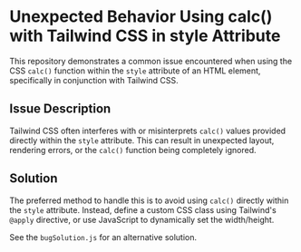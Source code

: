 # Unexpected Behavior Using calc() with Tailwind CSS in style Attribute

This repository demonstrates a common issue encountered when using the CSS `calc()` function within the `style` attribute of an HTML element, specifically in conjunction with Tailwind CSS.

## Issue Description

Tailwind CSS often interferes with or misinterprets `calc()` values provided directly within the `style` attribute.  This can result in unexpected layout, rendering errors, or the `calc()` function being completely ignored.

## Solution

The preferred method to handle this is to avoid using `calc()` directly within the `style` attribute. Instead, define a custom CSS class using Tailwind's `@apply` directive, or use JavaScript to dynamically set the width/height.

See the `bugSolution.js` for an alternative solution.